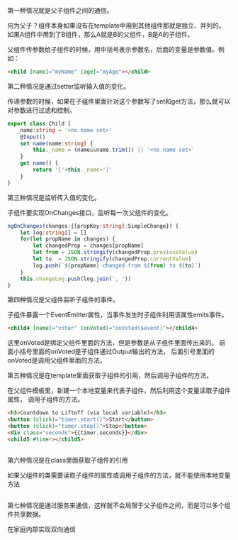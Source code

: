 
第一种情况就是父子组件之间的通信。

何为父子？组件本身如果没有在template中用到其他组件那就是独立、并列的。
如果A组件中用到了B组件，那么A就是B的父组件，B是A的子组件。

父组件传参数给子组件的时候，用中括号表示参数名，后面的变量是参数值。例如：

```html
<child [name]="myName" [age]="myAge"></child>
```


第二种情况是通过setter监听输入值的变化。

传递参数的时候，如果在子组件里面针对这个参数写了set和get方法，那么就可以对参数进行过滤和控制。

```typescript
export class Child {
   _name:string = '<no name set>'
    @Input()
    set name(name:string) {
        this._name = (name&&name.trim()) || '<no name set>'
    }
    get name() {
        return '['+this._name+']'
    }
}
```

第三种情况是监听传入值的变化。

子组件要实现OnChanges接口，监听每一次父组件的变化。

```typescript
ngOnChanges(changes:{[propKey:string]:SimpleChange}) {
    let log:string[] = []
    for(let propName in changes) {
        let changedProp = changes[propName]
        let from = JSON.stringify(changedProp.previousValue)
        let to  = JSON.stringify(changedProp.currentValue)
        log.push(`${propName} changed from ${from} to ${to}`)
    }
    this.changeLog.push(log.join(', '))
}
```

第四种情况是父组件监听子组件的事件。

子组件暴露一个EventEmitter属性，当事件发生时子组件利用该属性emits事件。

```html
<child4 [name]="voter" (onVoted)="onVoted($event)"></child4>
```

这里onVoted是绑定父组件里面的方法，但是参数是从子组件里面传出来的。
前面小括号里面的onVoted是子组件通过Output输出的方法，
后面引号里面的onVoted是调用父组件里面的方法。



第五种情况是在template里面获取子组件的引用，然后调用子组件的方法。

在父组件模板里，新建一个本地变量来代表子组件，然后利用这个变量读取子组件属性，
调用子组件的方法。

```html
<h3>Countdown to Liftoff (via local variable)</h3>
<button (click)="timer.start()">Start</button>
<button (click)="timer.stop()">Stop</button>
<div class="seconds">{{timer.seconds}}</div>
<child5 #timer></child5>
```


```html

```

第六种情况是在class里面获取子组件的引用

如果父组件的类需要读取子组件的属性或调用子组件的方法，就不能使用本地变量方法

```javascript

```

第七种情况是通过服务来通信，这样就不会局限于父子组件之间，而是可以多个组件共享数据。

在家庭内部实现双向通信